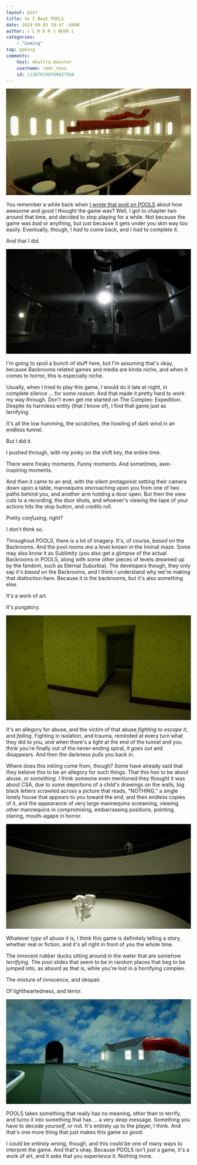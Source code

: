 ```yaml
---
layout: post
title: So I Beat POOLS
date: 2024-09-03 18:47 -0400
author: 𐕣 C M D R ░ NOVA 𐕣
categories:
    - "Gaming"
tag: gaming
comments:
    host: mkultra.monster
    username: cmdr_nova
    id: 113076190350827566
---
```


![image of a pool room with pool slides hanging from the ceiling](/img/posts/pools2/1.png)

You remember a while back when [I wrote that post on POOLS](/gaming/2024/05/22/pools) about how awesome and good I thought the game was? Well, I got to chapter two around that time, and decided to stop playing for a while. Not because the game was *bad* or anything, but just because it gets under you skin way too easily. Eventually, though, I *had* to come back, and I *had* to complete it.

And that I did.

![image of another pool room that's shrouded in darkness, with larger than life mannequin heads jutting from the floor, mouths open](/img/posts/pools2/2.png)

I'm going to spoil a bunch of stuff here, but I'm assuming that's okay, because Backrooms related games and media are kinda niche, and when it comes to horror, this is especially niche.

Usually, when I tried to play this game, I would do it late at night, in complete silence ... for some *reason*. And that made it pretty hard to work my way through. Don't even get me started on The Complex: Expedition. Despite its harmless entity (that I know of), I find that game *just* as terrifying.

It's all the low humming, the scratches, the howling of dark wind in an endless tunnel.

But I did it.

I pushed through, with my pinky on the shift key, the entire time.

There were freaky moments. Funny moments. And sometimes, awe-inspiring moments.

And then it came to an end, with the silent protagonist setting their camera down upon a table, mannequins encroaching upon you from one of two paths behind you, and another arm holding a door open. But then the view cuts to a recording, the door shuts, and whoever's viewing the tape of your actions hits the stop button, and credits roll.

Pretty *confusing*, right?

I don't think so.

Throughout POOLS, there is a lot of imagery. It's, of course, *based* on the Backrooms. And the pool rooms *are* a level known in the liminal maze. Some may also know it as Sublimity (you also get a glimpse of the actual Backrooms in POOLS, along with some other pieces of levels dreamed up by the fandom, such as Eternal Suburbia). The developers though, they only say it's *based* on the Backrooms, and I think I understand why we're making that distinction here. Because it *is* the backrooms, but it's also something else.

It's a work of art.

It's purgatory.

![image of a hallway that doesn't look at all unlike the actual backrooms](/img/posts/pools2/4.png)

It's an allegory for abuse, and the victim of that abuse *fighting to escape it*, and *failing*. Fighting in isolation, and trauma, reminded at every turn what they did to you, and when there's a light at the end of the tunnel and you think you're finally out of the never-ending spiral, *it goes out* and disappears. And then the darkness pulls you back in.

Where does this inkling come from, though? Some have already said that they believe this to be an allegory for such things. That this *has* to be about abuse, or *something*. I think someone even mentioned they thought it was about CSA, due to some depictions of a child's drawings on the walls, big black letters scrawled across a picture that reads, "NOTHING," a single lonely house that appears to you toward the end, and then endless copies of it, and the appearance of very large mannequins screaming, viewing other mannequins in compromising, embarrassing positions, pointing, staring, mouth-agape in horror.

![a mannequin sitting on a toilet holding its head in shame in a white tiled environment while another stands upon a balcony overhead and stares](/img/posts/pools2/3.png)

Whatever *type* of abuse it is, I think this game is definitely telling a story, whether real or fiction, and it's all right in front of you the whole time.

The innocent rubber ducks sitting around in the water that are somehow *terrifying*. The pool slides that seem to be in random places that beg to be jumped into, as absurd as that is, while you're lost in a horrifying complex.

The mixture of innocence, and despair.

Of lightheartedness, and terror.

![image of a lonely house in a room with painted skies and clouds, and a slide attached to its side paneling](/img/posts/pools2/5.png)

POOLS takes something that really has no meaning, other than to terrify, and turns it into something that has ... a very *deep* message. Something you have to decode *yourself*, or not. It's entirely up to the player, I think. And that's one more thing that just makes this game *so good*.

I could be *entirely wrong*, though, and this could be one of many ways to interpret the game. And that's okay. Because POOLS isn't *just* a game, it's a work of art, and it asks that you experience it. Nothing more.